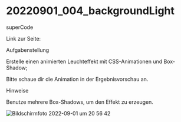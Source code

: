 # 20220901_004_backgroundLight
superCode

Link zur Seite: 

Aufgabenstellung

Erstelle einen animierten Leuchteffekt mit CSS-Animationen und Box-Shadow;

Bitte schaue dir die Animation in der Ergebnisvorschau an.

Hinweise


Benutze mehrere Box-Shadows, um den Effekt zu erzeugen.

![Bildschirmfoto 2022-09-01 um 20 56 42](https://user-images.githubusercontent.com/110397919/187991481-e244b8a4-d50b-4216-93b8-3308712cde2e.png)
